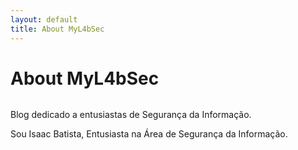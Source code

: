 ```yaml
---
layout: default
title: About MyL4bSec
---
```


<div class="post">
	<h1 class="pageTitle">About MyL4bSec</h1>
	<img src="{{ '/assets/img/touring.jpg' | prepend: site.baseurl }}" alt="">
	<p class="intro">Blog dedicado a entusiastas de Segurança da Informação.</p>
	<p>Sou Isaac Batista, Entusiasta na Área de Segurança da Informação.</p>
